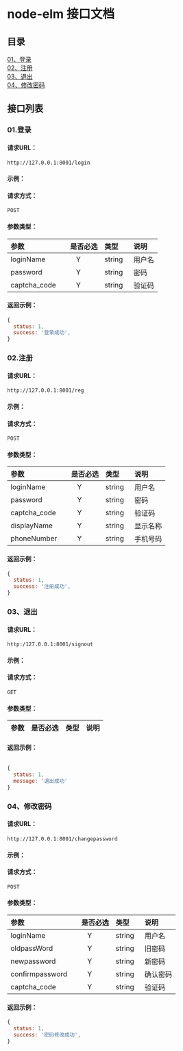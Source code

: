 # node-elm 接口文档

## 目录

[01、登录](#1获取城市列表)<br/>
[02、注册](#2获取所选城市信息)<br/>
[03、退出](#2获取所选城市信息)<br/>
[04、修改密码](#2获取所选城市信息)<br/>

## 接口列表

### 01.登录

#### 请求URL：
```
http://127.0.0.1:8001/login
```

#### 示例：

#### 请求方式：
```
POST
```

#### 参数类型：

|参数|是否必选|类型|说明|
|:-----|:-------:|:-----|:-----|
|loginName      |Y       |string   | 用户名 |
|password      |Y       |string  | 密码 |
|captcha_code      |Y       |string   | 验证码 |

#### 返回示例：
```JavaScript
{
  status: 1,
  success: '登录成功',
}
```

### 02.注册

#### 请求URL：
```
http://127.0.0.1:8001/reg
```

#### 示例：

#### 请求方式：
```
POST
```

#### 参数类型：

|参数|是否必选|类型|说明|
|:-----|:-------:|:-----|:-----|
|loginName      |Y       |string   | 用户名 |
|password      |Y       |string  | 密码 |
|captcha_code      |Y       |string   | 验证码 |
|displayName      |Y       |string  | 显示名称 |
|phoneNumber      |Y       |string  | 手机号码 |

#### 返回示例：
```JavaScript
{
  status: 1,
  success: '注册成功',
}
```

### 03、退出

#### 请求URL：
```
http:/127.0.0.1:8001/signout
```

#### 示例：

#### 请求方式：
```
GET
```

#### 参数类型：

|参数|是否必选|类型|说明|
|:-----|:-------:|:-----|:-----|


#### 返回示例：

```javascript

{
  status: 1,
  message: '退出成功'
}
```

### 04、修改密码

#### 请求URL：
```
http://127.0.0.1:8001/changepassword
```

#### 示例：

#### 请求方式：
```
POST
```

#### 参数类型：

|参数|是否必选|类型|说明|
|:-----|:-------:|:-----|:-----|
|loginName      |Y       |string   | 用户名 |
|oldpassWord      |Y       |string  | 旧密码 |
|newpassword      |Y       |string   | 新密码 |
|confirmpassword      |Y       |string   | 确认密码 |
|captcha_code      |Y       |string   | 验证码 |

#### 返回示例：

```javascript
{
  status: 1,
  success: '密码修改成功',
}
```
